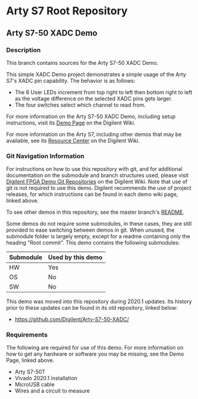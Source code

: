# Arty S7 Root Repository

## Arty S7-50 XADC Demo

### Description

This branch contains sources for the Arty S7-50 XADC Demo.

This simple XADC Demo project demonstrates a simple usage of the Arty S7's XADC pin capability. The behavior is as follows:
  * The 6 User LEDs increment from top right to left then bottom right to left as the voltage difference on the selected XADC pins gets larger.
  * The four switches select which channel to read from.

For more information on the Arty S7-50 XADC Demo, including setup instructions, visit its [Demo Page](https://reference.digilentinc.com/reference/programmable-logic/arty-s7/demos/xadc) on the Digilent Wiki.

For more information on the Arty S7, including other demos that may be available, see its [Resource Center](https://reference.digilentinc.com/reference/programmable-logic/arty-s7/start) on the Digilent Wiki.

### Git Navigation Information

For instructions on how to use this repository with git, and for additional documentation on the submodule and branch structures used, please visit [Digilent FPGA Demo Git Repositories](https://reference.digilentinc.com/reference/programmable-logic/documents/git) on the Digilent Wiki. Note that use of git is not required to use this demo. Digilent recommends the use of project releases, for which instructions can be found in each demo wiki page, linked above.

To see other demos in this repository, see the master branch's [README](https://github.com/Digilent/Arty-S7).

Some demos do not require some submodules, in these cases, they are still provided to ease switching between demos in git. When unused, the submodule folder is largely empty, except for a readme containing only the heading "Root commit". This demo contains the following submodules:

| Submodule | Used by this demo |
|-----------|-------------------|
| HW        | Yes        |
| OS        | No         |
| SW        | No         |

This demo was moved into this repository during 2020.1 updates. Its history prior to these updates can be found in its old repository, linked below:
* https://github.com/Digilent/Arty-S7-50-XADC/

### Requirements

The following are required for use of this demo. For more information on how to get any hardware or software you may be missing, see the Demo Page, linked above.

* Arty S7-50T
* Vivado 2020.1 installation
* MicroUSB cable
* Wires and a circuit to measure